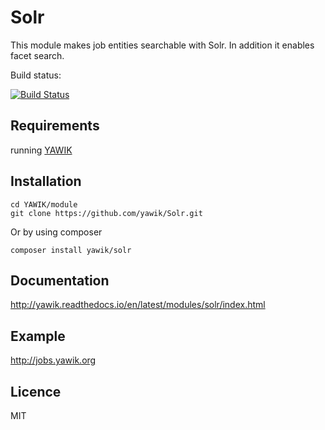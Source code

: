 Solr
====

This module makes job entities searchable with Solr. In addition it enables facet search.

Build status:

[![Build Status](https://api.travis-ci.org/yawik/Solr.svg)](https://travis-ci.org/yawik/Solr)

Requirements
------------

running [YAWIK](https://github.com/cross-solution/YAWIK)


Installation
------------

```
cd YAWIK/module
git clone https://github.com/yawik/Solr.git
```

Or by using composer

```
composer install yawik/solr
```

Documentation
-------------

http://yawik.readthedocs.io/en/latest/modules/solr/index.html


Example
-------

http://jobs.yawik.org


Licence
-------

MIT